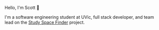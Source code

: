 Hello, I'm Scott 👋

I'm a software engineering student at UVic, full stack developer, and team lead on the [Study Space Finder](https://github.com/VikeLabs/StudySpaceFinder) project.
